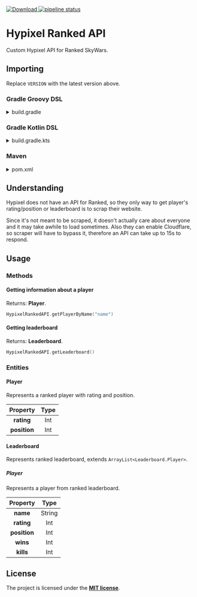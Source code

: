 [ ![Download](https://api.bintray.com/packages/mdashlw/maven/hypixel-ranked-api/images/download.svg) ](https://bintray.com/mdashlw/maven/hypixel-ranked-api/_latestVersion)
[![pipeline status](https://gitlab.com/mdashlw/hypixel-ranked-api/badges/master/pipeline.svg)](https://gitlab.com/mdashlw/hypixel-ranked-api/commits/master)

# Hypixel Ranked API

Custom Hypixel API for Ranked SkyWars.

## Importing

Replace `VERSION` with the latest version above.

### Gradle Groovy DSL

<details><summary>build.gradle</summary>
<p>

```gradle
repositories {
    jcenter()
}

dependencies {
    implementation 'ru.mdashlw.hypixel:hypixel-ranked-api:VERSION'
}
```

</p>
</details>

### Gradle Kotlin DSL

<details><summary>build.gradle.kts</summary>
<p>

```kotlin
repositories {
    jcenter()
}

dependencies {
    implementation("ru.mdashlw.hypixel:hypixel-ranked-api:VERSION")
}
```

</p>
</details>

### Maven

<details><summary>pom.xml</summary>
<p>

```xml
<depedencies>
    <dependency>
        <groupId>ru.mdashlw.hypixel</groupId>
        <artifactId>hypixel-ranked-api</artifactId>
        <version>VERSION</version>
  </dependency>
</depedencies>

<repositories>
    <repository>
      <id>jcenter</id>
      <name>JCenter</name>
      <url>https://jcenter.bintray.com/</url>
    </repository>
</repositories>
```

</p>
</details>

## Understanding

Hypixel does not have an API for Ranked, so they only way to get player's rating/position or leaderboard is to scrap their website.

Since it's not meant to be scraped, it doesn't actually care about everyone and it may take awhile to load sometimes.
Also they can enable Cloudflare, so scraper will have to bypass it, therefore an API can take up to 15s to respond.

## Usage

### Methods

#### Getting information about a player

Returns: **Player**.

```kotlin
HypixelRankedAPI.getPlayerByName("name")
```

#### Getting leaderboard

Returns: **Leaderboard**.

```kotlin
HypixelRankedAPI.getLeaderboard()
```

### Entities

#### Player

Represents a ranked player with rating and position.

|   Property   	| Type 	|
|:------------:	|:----:	|
|  **rating**  	|  Int 	|
| **position** 	|  Int 	|

#### Leaderboard

Represents ranked leaderboard, extends `ArrayList<Leaderboard.Player>`.

##### Player

Represents a player from ranked leaderboard.

|   Property   	|  Type  	|
|:------------:	|:------:	|
|   **name**   	| String 	|
|  **rating**  	|   Int  	|
| **position** 	|   Int  	|
|   **wins**   	|   Int  	|
|   **kills**  	|   Int  	|

## License

The project is licensed under the **[MIT license](https://choosealicense.com/licenses/mit/)**.
